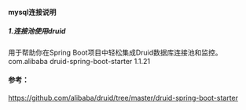 #### mysql连接说明

##### 1.连接池使用druid
用于帮助你在Spring Boot项目中轻松集成Druid数据库连接池和监控。
<dependency>
   <groupId>com.alibaba</groupId>
   <artifactId>druid-spring-boot-starter</artifactId>
   <version>1.1.21</version>
</dependency>


#### 参考：
https://github.com/alibaba/druid/tree/master/druid-spring-boot-starter